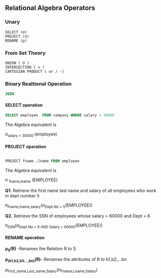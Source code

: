 ## Relational Algebra Operators
 ### Unary 
  ```mysql
  SELECT (σ)
  PROJECT (π)
  RENAME (ρ)
  ```
  ### From Set Theory
  ```mysql
  UNION ( U )
  INTERSECTION ( ∩ )
  CARTESIAN PRODUCT ( or / -)
  ```
  ### Binary Realtional Operation
  ```sql
  JOIN

  ```


  #### SELECT operation
  ```sql
  SELECT employee  FROM company WHERE salary > 30000
  ```
The Algebra equivalent is

 σ<sub>salary  >  30000 </sub> (employee)

#### PROJECT operation
```sql

PROJECT fname ,lname FROM employee
```
The Algebra equivalent is

π <sub>fname,lname</sub> (EMPLOYEE)

**Q1.**  Retrieve the first name last name and salary of all employees who work in dept number 5

π<sub>fname,lname,salary</sub>(σ<sub>Dept.No = 5</sub>(EMPLOYEE))

**Q2.** Retrieve the SSN of employees whose salary > 60000 and Dept = 6

π<sub>SSN</sub>(σ<sub>Dept.No = 6 AND Salary > 60000</sub>(EMPLOYEE))

#### RENAME operation
**ρ<sub>S</sub>(R)** -Renames the Relation R to S

**ρ<sub>(b1,b2,b3...,bn)</sub>(R)**- Renames the attributes of R to b1,b2,...bn

ρ<sub>First_name,Last_name,Salary</sub>(π<sub>Fname,Lname,Salary</sub>)

